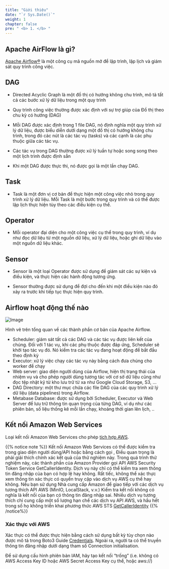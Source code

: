 ```yaml
---
title: "Giới thiệu"
date: "`r Sys.Date()`"
weight: 1
chapter: false
pre: " <b> 1. </b> "
---
```


## Apache AirFlow là gì?

[Apache Airflow®](https://airflow.apache.org/)  là một công cụ mã nguồn mở để lập trình, lập lịch và giám sát quy trình
công việc.

## DAG

* Directed Acyclic Graph là một đồ thị có hướng không chu trình, mô tả tất cả các bước xử lý dữ liệu trong một quy trình

* Quy trình công việc thường được xác định với sự trợ giúp của Đồ thị theo chu kỳ có hướng (DAG)

* Mỗi DAG được xác định trong 1 file DAG, nó định nghĩa một quy trình xử lý dữ liệu, được biểu diễn dưới dạng một đồ thị
  có hướng không chu trình, trong đó các nút là các tác vụ (tasks) và các cạnh là các phụ thuộc giữa các tác vụ.

* Các tác vụ trong DAG thường được xử lý tuần tự hoặc song song theo một lịch trình được định sẵn

* Khi một DAG được thực thi, nó được gọi là một lần chạy DAG.

## Task

* Task là một đơn vị cơ bản để thực hiện một công việc nhỏ trong quy trình xử lý dữ liệu. Mỗi Task là một bước trong quy
  trình và có thể được lập lịch thực hiện tùy theo các điều kiện cụ thể.

## Operator

* Mỗi operator đại diện cho một công việc cụ thể trong quy trình, ví dụ như đọc dữ liệu từ một nguồn dữ liệu, xử lý dữ
  liệu, hoặc ghi dữ liệu vào một nguồn dữ liệu khác.

## Sensor

* Sensor là một loại Operator được sử dụng để giám sát các sự kiện và điều kiện, và thực hiện các hành động tương ứng.

* Sensor thường được sử dụng để đợi cho đến khi một điều kiện nào đó xảy ra trước khi tiếp tục thực hiện quy trình.

## Airflow hoạt động thế nào

![Image](/repo_pmt_ws-fcj-003/images/003.png?featherlight=false&width=90pc)

Hình vẽ trên tổng quan về các thành phần cơ bản của Apache Airflow.

* Scheduler: giám sát tất cả các DAG và các tác vụ được liên kết của chúng. Đối với 1 tác vụ, khi các phụ thuộc được đáp
  ứng, Scheduler sẽ khởi tạo tác vụ đó. Nó kiểm tra các tác vụ đang hoạt động để bắt đầu theo định kỳ
* Executor: xử lý việc chạy các tác vụ này bằng cách đưa chúng cho worker để chạy
* Web server: giao diện người dùng của Airflow, hiện thị trạng thái của nhiệm vụ và cho phép người dùng tương tác với cơ
  sở dữ liệu cũng như đọc tệp nhật kỹ từ kho lưu trữ từ xa như Google Cloud Storage, S3, ...
* DAG Directory: một thư mục chứa các file DAG của các quy trình xử lý dữ liệu (data pipelines) trong Airflow.
* Metabase Database: được sử dụng bởi Scheduler, Executor và Web Server để lưu trữ thông tin quan trọng của từng DAG, ví
  dụ như các phiên bản, số liệu thống kê mỗi lần chạy, khoảng thời gian lên lịch, ..

## Kết nối Amazon Web Services

Loại kết nối Amazon Web Services cho
phép [tích hợp AWS](https://airflow.apache.org/docs/apache-airflow-providers/operators-and-hooks-ref/aws.html#aws).

{{% notice note %}}
Kết nối Amazon Web Services có thể được kiểm tra trong giao diện người dùng/API hoặc bằng cách gọi , Điều quan trọng là
phải giải thích chính xác kết quả của thử nghiệm này. Trong quá trình thử nghiệm này, các thành phần của Amazon Provider
gọi API AWS Security Token Service GetCallerIdentity. Dịch vụ này chỉ có thể kiểm tra xem thông tin đăng nhập của bạn có
hợp lệ hay không. Rất tiếc, không thể xác thực xem thông tin xác thực có quyền truy cập vào dịch vụ AWS cụ thể hay
không.
Nếu bạn sử dụng Nhà cung cấp Amazon để giao tiếp với các dịch vụ tương thích API AWS (MinIO, LocalStack, v.v.) Kiểm tra
kết nối không có nghĩa là kết nối của bạn có thông tin đăng nhập sai. Nhiều dịch vụ tương thích chỉ cung cấp một số
lượng hạn chế các dịch vụ API AWS, và hầu hết trong số họ không triển khai phương thức AWS
STS [GetCallerIdentity](https://docs.aws.amazon.com/STS/latest/APIReference/API_GetCallerIdentity.html)
{{% /notice%}}

### Xác thực với AWS

Xác thực có thể được thực hiện bằng cách sử dụng bất kỳ tùy chọn nào được mô tả trong Boto3
Guide [Credentials](https://boto3.amazonaws.com/v1/documentation/api/latest/guide/credentials.html#guide-credentials).
Ngoài ra, người ta có thể truyền thông tin đăng nhập dưới dạng tham số Connection initialisation.

Để sử dụng cấu hình phiên bản IAM, hãy tạo kết nối “trống”  (i.e. không có AWS Access Key ID hoặc AWS Secret Access Key
cụ thể, hoặc aws://)